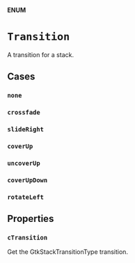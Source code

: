 **ENUM**

# `Transition`

A transition for a stack.

## Cases
### `none`

### `crossfade`

### `slideRight`

### `coverUp`

### `uncoverUp`

### `coverUpDown`

### `rotateLeft`

## Properties
### `cTransition`

Get the GtkStackTransitionType transition.
